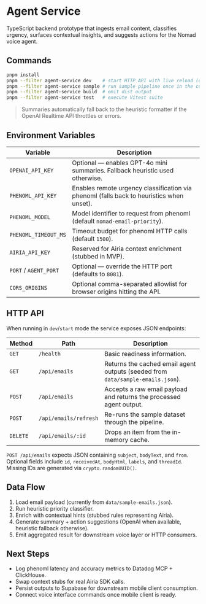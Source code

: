 # Agent Service

TypeScript backend prototype that ingests email content, classifies urgency, surfaces contextual insights, and suggests actions for the Nomad voice agent.

## Commands

```bash
pnpm install
pnpm --filter agent-service dev    # start HTTP API with live reload (default port 8081)
pnpm --filter agent-service sample # run sample pipeline once in the console
pnpm --filter agent-service build  # emit dist output
pnpm --filter agent-service test   # execute Vitest suite
```

> Summaries automatically fall back to the heuristic formatter if the OpenAI Realtime API throttles or errors.

## Environment Variables

| Variable | Description |
| --- | --- |
| `OPENAI_API_KEY` | Optional — enables GPT-4o mini summaries. Fallback heuristic used otherwise. |
| `PHENOML_API_KEY` | Enables remote urgency classification via phenoml (falls back to heuristics when unset). |
| `PHENOML_MODEL` | Model identifier to request from phenoml (default `nomad-email-priority`). |
| `PHENOML_TIMEOUT_MS` | Timeout budget for phenoml HTTP calls (default `1500`). |
| `AIRIA_API_KEY` | Reserved for Airia context enrichment (stubbed in MVP). |
| `PORT` / `AGENT_PORT` | Optional — override the HTTP port (defaults to `8081`). |
| `CORS_ORIGINS` | Optional comma-separated allowlist for browser origins hitting the API. |

## HTTP API

When running in `dev`/`start` mode the service exposes JSON endpoints:

| Method | Path | Description |
| --- | --- | --- |
| `GET` | `/health` | Basic readiness information. |
| `GET` | `/api/emails` | Returns the cached email agent outputs (seeded from `data/sample-emails.json`). |
| `POST` | `/api/emails` | Accepts a raw email payload and returns the processed agent output. |
| `POST` | `/api/emails/refresh` | Re-runs the sample dataset through the pipeline. |
| `DELETE` | `/api/emails/:id` | Drops an item from the in-memory cache. |

`POST /api/emails` expects JSON containing `subject`, `bodyText`, and `from`. Optional fields include `id`, `receivedAt`, `bodyHtml`, `labels`, and `threadId`. Missing IDs are generated via `crypto.randomUUID()`.

## Data Flow

1. Load email payload (currently from `data/sample-emails.json`).
2. Run heuristic priority classifier.
3. Enrich with contextual hints (stubbed rules representing Airia).
4. Generate summary + action suggestions (OpenAI when available, heuristic fallback otherwise).
5. Emit aggregated result for downstream voice layer or HTTP consumers.

## Next Steps

- Log phenoml latency and accuracy metrics to Datadog MCP + ClickHouse.
- Swap context stubs for real Airia SDK calls.
- Persist outputs to Supabase for downstream mobile client consumption.
- Connect voice interface commands once mobile client is ready.
